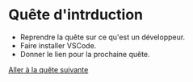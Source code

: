 # Quête d'intrduction

- Reprendre la quête sur ce qu'est un développeur.
- Faire installer VSCode.
- Donner le lien pour la prochaine quête.

[Aller à la quête suivante](Quest_1.md)